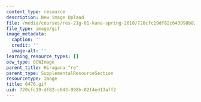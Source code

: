 ```yaml
---
content_type: resource
description: New image Uplaod
file: /media/courses/res-21g-01-kana-spring-2010/720cfc19df82c643998b82f4ed13aff2_0476.gif
file_type: image/gif
image_metadata:
  caption: ''
  credit: ''
  image-alt: ''
learning_resource_types: []
ocw_type: OCWImage
parent_title: Hiragana "re"
parent_type: SupplementalResourceSection
resourcetype: Image
title: 0476.gif
uid: 720cfc19-df82-c643-998b-82f4ed13aff2
---
```

